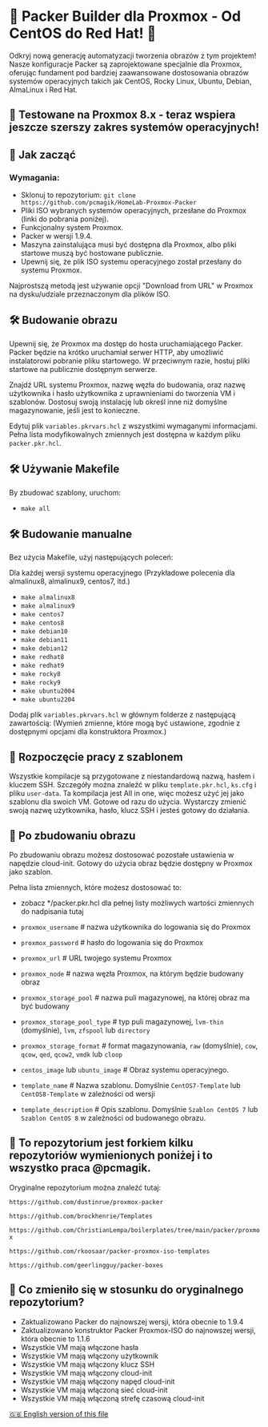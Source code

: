 # 🚀 Packer Builder dla Proxmox - Od CentOS do Red Hat! 🌌
Odkryj nową generację automatyzacji tworzenia obrazów z tym projektem! Nasze konfiguracje Packer są zaprojektowane specjalnie dla Proxmox, oferując fundament pod bardziej zaawansowane dostosowania obrazów systemów operacyjnych takich jak CentOS, Rocky Linux, Ubuntu, Debian, AlmaLinux i Red Hat.

## 🌟 Testowane na Proxmox 8.x - teraz wspiera jeszcze szerszy zakres systemów operacyjnych!

## 🚀 Jak zacząć
### Wymagania:

- Sklonuj to repozytorium: `git clone https://github.com/pcmagik/HomeLab-Proxmox-Packer`
- Pliki ISO wybranych systemów operacyjnych, przesłane do Proxmox (linki do pobrania poniżej).
- Funkcjonalny system Proxmox.
- Packer w wersji 1.9.4.
- Maszyna zainstalująca musi być dostępna dla Proxmox, albo pliki startowe muszą być hostowane publicznie.
- Upewnij się, że plik ISO systemu operacyjnego został przesłany do systemu Proxmox.

Najprostszą metodą jest używanie opcji "Download from URL" w Proxmox na dysku/udziale przeznaczonym dla plików ISO.

## 🛠 Budowanie obrazu
Upewnij się, że Proxmox ma dostęp do hosta uruchamiającego Packer. Packer będzie na krótko uruchamiał serwer HTTP, aby umożliwić instalatorowi pobranie pliku startowego. W przeciwnym razie, hostuj pliki startowe na publicznie dostępnym serwerze.

Znajdź URL systemu Proxmox, nazwę węzła do budowania, oraz nazwę użytkownika i hasło użytkownika z uprawnieniami do tworzenia VM i szablonów. Dostosuj swoją instalację lub określ inne niż domyślne magazynowanie, jeśli jest to konieczne.

Edytuj plik `variables.pkrvars.hcl` z wszystkimi wymaganymi informacjami. Pełna lista modyfikowalnych zmiennych jest dostępna w każdym pliku `packer.pkr.hcl`.

## 🛠 Używanie Makefile
By zbudować szablony, uruchom:

- `make all`

## 🛠 Budowanie manualne
Bez użycia Makefile, użyj następujących poleceń:

Dla każdej wersji systemu operacyjnego
(Przykładowe polecenia dla almalinux8, almalinux9, centos7, itd.)

- `make almalinux8`
- `make almalinux9`
- `make centos7`
- `make centos8`
- `make debian10`
- `make debian11`
- `make debian12`
- `make redhat8`
- `make redhat9`
- `make rocky8`
- `make rocky9`
- `make ubuntu2004`
- `make ubuntu2204`

Dodaj plik `variables.pkrvars.hcl` w głównym folderze z następującą zawartością:
(Wymień zmienne, które mogą być ustawione, zgodnie z dostępnymi opcjami dla konstruktora Proxmox.)

## 🚀 Rozpoczęcie pracy z szablonem

Wszystkie kompilacje są przygotowane z niestandardową nazwą, hasłem i kluczem SSH. Szczegóły można znaleźć w pliku `template.pkr.hcl`, `ks.cfg` i pliku `user-data`.
Ta kompilacja jest All in one, więc możesz użyć jej jako szablonu dla swoich VM. Gotowe od razu do użycia. Wystarczy zmienić swoją nazwę użytkownika, hasło, klucz SSH i jesteś gotowy do działania.

## 🌟 Po zbudowaniu obrazu
Po zbudowaniu obrazu możesz dostosować pozostałe ustawienia w napędzie cloud-init. Gotowy do użycia obraz będzie dostępny w Proxmox jako szablon.


Pełna lista zmiennych, które możesz dostosować to:

- zobacz */packer.pkr.hcl dla pełnej listy możliwych wartości zmiennych do nadpisania tutaj

- `proxmox_username` # nazwa użytkownika do logowania się do Proxmox
- `proxmox_password` # hasło do logowania się do Proxmox
- `proxmox_url` # URL twojego systemu Proxmox
- `proxmox_node` # nazwa węzła Proxmox, na którym będzie budowany obraz
- `proxmox_storage_pool` # nazwa puli magazynowej, na której obraz ma być budowany
- `proxmox_storage_pool_type` # typ puli magazynowej, `lvm-thin` (domyślnie), `lvm`, `zfspool` lub `directory`
- `proxmox_storage_format` # format magazynowania, `raw` (domyślnie), `cow`, `qcow`, `qed`, `qcow2`, `vmdk` lub `cloop`
- `centos_image` lub `ubuntu_image` # Obraz systemu operacyjnego.
- `template_name` # Nazwa szablonu. Domyślnie `CentOS7-Template` lub `CentOS8-Template` w zależności od wersji
- `template_description` # Opis szablonu. Domyślnie `Szablon CentOS 7` lub `Szablon CentOS 8` w zależności od budowanego obrazu.

## 🌟 To repozytorium jest forkiem kilku repozytoriów wymienionych poniżej i to wszystko praca @pcmagik.

Oryginalne repozytorium można znaleźć tutaj:

`https://github.com/dustinrue/proxmox-packer`

`https://github.com/brockhenrie/Templates`

`https://github.com/ChristianLempa/boilerplates/tree/main/packer/proxmox`

`https://github.com/rkoosaar/packer-proxmox-iso-templates`

`https://github.com/geerlingguy/packer-boxes`

## 🌟 Co zmieniło się w stosunku do oryginalnego repozytorium?
- Zaktualizowano Packer do najnowszej wersji, która obecnie to 1.9.4
- Zaktualizowano konstruktor Packer Proxmox-ISO do najnowszej wersji, która obecnie to 1.1.6
- Wszystkie VM mają włączone hasła
- Wszystkie VM mają włączony użytkownik
- Wszystkie VM mają włączony klucz SSH
- Wszystkie VM mają włączony cloud-init
- Wszystkie VM mają włączony napęd cloud-init
- Wszystkie VM mają włączoną sieć cloud-init
- Wszystkie VM mają włączoną strefę czasową cloud-init

[🇬🇧 English version of this file](README.md)